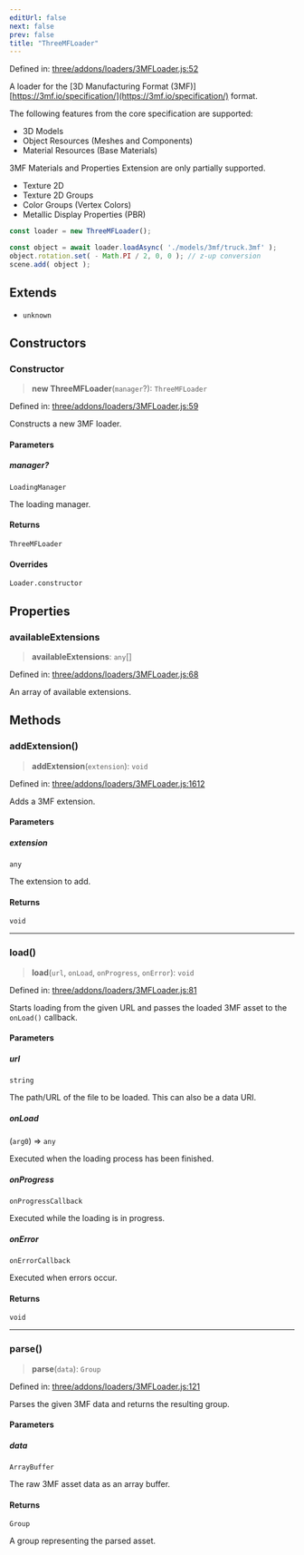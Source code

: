 ```yaml
---
editUrl: false
next: false
prev: false
title: "ThreeMFLoader"
---
```


Defined in: [three/addons/loaders/3MFLoader.js:52](https://github.com/DefinitelyMaybe/three-i18n/blob/fa57b79433d1c349ffb23a78727299c8d4190136/three/addons/loaders/3MFLoader.js#L52)

A loader for the [3D Manufacturing Format (3MF)][https://3mf.io/specification/](https://3mf.io/specification/) format.

The following features from the core specification are supported:

- 3D Models
- Object Resources (Meshes and Components)
- Material Resources (Base Materials)

3MF Materials and Properties Extension are only partially supported.

- Texture 2D
- Texture 2D Groups
- Color Groups (Vertex Colors)
- Metallic Display Properties (PBR)

```js
const loader = new ThreeMFLoader();

const object = await loader.loadAsync( './models/3mf/truck.3mf' );
object.rotation.set( - Math.PI / 2, 0, 0 ); // z-up conversion
scene.add( object );
```

## Extends

- `unknown`

## Constructors

### Constructor

> **new ThreeMFLoader**(`manager`?): `ThreeMFLoader`

Defined in: [three/addons/loaders/3MFLoader.js:59](https://github.com/DefinitelyMaybe/three-i18n/blob/fa57b79433d1c349ffb23a78727299c8d4190136/three/addons/loaders/3MFLoader.js#L59)

Constructs a new 3MF loader.

#### Parameters

##### manager?

`LoadingManager`

The loading manager.

#### Returns

`ThreeMFLoader`

#### Overrides

`Loader.constructor`

## Properties

### availableExtensions

> **availableExtensions**: `any`[]

Defined in: [three/addons/loaders/3MFLoader.js:68](https://github.com/DefinitelyMaybe/three-i18n/blob/fa57b79433d1c349ffb23a78727299c8d4190136/three/addons/loaders/3MFLoader.js#L68)

An array of available extensions.

## Methods

### addExtension()

> **addExtension**(`extension`): `void`

Defined in: [three/addons/loaders/3MFLoader.js:1612](https://github.com/DefinitelyMaybe/three-i18n/blob/fa57b79433d1c349ffb23a78727299c8d4190136/three/addons/loaders/3MFLoader.js#L1612)

Adds a 3MF extension.

#### Parameters

##### extension

`any`

The extension to add.

#### Returns

`void`

***

### load()

> **load**(`url`, `onLoad`, `onProgress`, `onError`): `void`

Defined in: [three/addons/loaders/3MFLoader.js:81](https://github.com/DefinitelyMaybe/three-i18n/blob/fa57b79433d1c349ffb23a78727299c8d4190136/three/addons/loaders/3MFLoader.js#L81)

Starts loading from the given URL and passes the loaded 3MF asset
to the `onLoad()` callback.

#### Parameters

##### url

`string`

The path/URL of the file to be loaded. This can also be a data URI.

##### onLoad

(`arg0`) => `any`

Executed when the loading process has been finished.

##### onProgress

`onProgressCallback`

Executed while the loading is in progress.

##### onError

`onErrorCallback`

Executed when errors occur.

#### Returns

`void`

***

### parse()

> **parse**(`data`): `Group`

Defined in: [three/addons/loaders/3MFLoader.js:121](https://github.com/DefinitelyMaybe/three-i18n/blob/fa57b79433d1c349ffb23a78727299c8d4190136/three/addons/loaders/3MFLoader.js#L121)

Parses the given 3MF data and returns the resulting group.

#### Parameters

##### data

`ArrayBuffer`

The raw 3MF asset data as an array buffer.

#### Returns

`Group`

A group representing the parsed asset.
